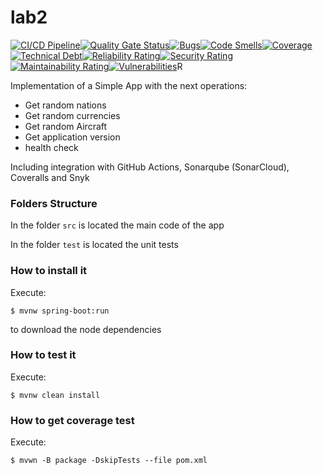 # lab2

[![CI/CD Pipeline](https://github.com/AlejandroMora05/lab2/actions/workflows/build.yml/badge.svg)](https://github.com/AlejandroMora05/lab2/actions/workflows/build.yml)[![Quality Gate Status](https://sonarcloud.io/api/project_badges/measure?project=AlejandroMora05_lab2&metric=alert_status)](https://sonarcloud.io/summary/new_code?id=AlejandroMora05_lab2)[![Bugs](https://sonarcloud.io/api/project_badges/measure?project=AlejandroMora05_lab2&metric=bugs)](https://sonarcloud.io/summary/new_code?id=AlejandroMora05_lab2)[![Code Smells](https://sonarcloud.io/api/project_badges/measure?project=AlejandroMora05_lab2&metric=code_smells)](https://sonarcloud.io/summary/new_code?id=AlejandroMora05_lab2)[![Coverage](https://sonarcloud.io/api/project_badges/measure?project=AlejandroMora05_lab2&metric=coverage)](https://sonarcloud.io/summary/new_code?id=AlejandroMora05_lab2)[![Technical Debt](https://sonarcloud.io/api/project_badges/measure?project=AlejandroMora05_lab2&metric=sqale_index)](https://sonarcloud.io/summary/new_code?id=AlejandroMora05_lab2)[![Reliability Rating](https://sonarcloud.io/api/project_badges/measure?project=AlejandroMora05_lab2&metric=reliability_rating)](https://sonarcloud.io/summary/new_code?id=AlejandroMora05_lab2)[![Security Rating](https://sonarcloud.io/api/project_badges/measure?project=AlejandroMora05_lab2&metric=security_rating)](https://sonarcloud.io/summary/new_code?id=AlejandroMora05_lab2)[![Maintainability Rating](https://sonarcloud.io/api/project_badges/measure?project=AlejandroMora05_lab2&metric=sqale_rating)](https://sonarcloud.io/summary/new_code?id=AlejandroMora05_lab2)[![Vulnerabilities](https://sonarcloud.io/api/project_badges/measure?project=AlejandroMora05_lab2&metric=vulnerabilities)](https://sonarcloud.io/summary/new_code?id=AlejandroMora05_lab2)R

Implementation of a Simple App with the next operations:

* Get random nations
* Get random currencies
* Get random Aircraft
* Get application version
* health check

Including integration with GitHub Actions, Sonarqube (SonarCloud), Coveralls and Snyk

### Folders Structure

In the folder `src` is located the main code of the app

In the folder `test` is located the unit tests

### How to install it

Execute:

```shell
$ mvnw spring-boot:run
```
to download the node dependencies

### How to test it

Execute:

```shell
$ mvnw clean install
```

### How to get coverage test

Execute:

```shell
$ mvwn -B package -DskipTests --file pom.xml
```